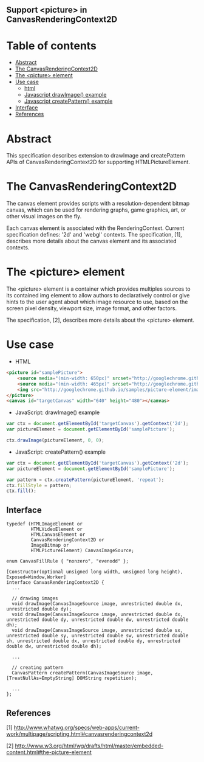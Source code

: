 Support &lt;picture&gt; in CanvasRenderingContext2D
---------------------------------------------------

Table of contents
=================
- <a href="#abstract">Abstract</a>
- <a href="#the-canvasrenderingcontext2d">The CanvasRenderingContext2D</a>
- <a href="#the-picture-element">The &lt;picture&gt; element</a>
- <a href="#use-case">Use case</a>
    - <a href="#html">html<a>
    - <a href="#javascript-drawimage-example">Javascript drawImage() example<a>
    - <a href="#javascript-createpattern-example">Javascript createPattern() example<a>
- <a href="#interface">Interface</a>
- <a href="#references">References</a>

Abstract
========

This specification describes extension to drawImage and createPattern APIs of CanvasRenderingContext2D for supporting HTMLPictureElement.

The CanvasRenderingContext2D
============================

The canvas element provides scripts with a resolution-dependent bitmap canvas, which can be used for rendering graphs, game graphics, art, or other visual images on the fly.

Each canvas element is associated with the RenderingContext. Current specification defines: '2d' and 'webgl' contexts. The specification, [1], describes more details about the canvas element and its associated contexts.


The &lt;picture&gt; element
===========================

The &lt;picture&gt; element is a container which provides multiples sources to its contained img element to allow authors to declaratively control or give hints to the user agent about which image resource to use, based on the screen pixel density, viewport size, image format, and other factors.

The specification, [2], describes more details about the &lt;picture&gt; element. 

Use case
========

- HTML

```HTML
<picture id="samplePicture">
    <source media="(min-width: 650px)" srcset="http://googlechrome.github.io/samples/picture-element/images/kitten-large.png">
    <source media="(min-width: 465px)" srcset="http://googlechrome.github.io/samples/picture-element/images/kitten-medium.png">
    <img src="http://googlechrome.github.io/samples/picture-element/images/kitten-small.png" alt="a cute kitten">
</picture>
<canvas id="targetCanvas" width="640" height="480"></canvas>
```

- JavaScript: drawImage() example

```javascript
var ctx = document.getElementById('targetCanvas').getContext('2d');
var pictureElement = document.getElementById('samplePicture');

ctx.drawImage(pictureElement, 0, 0);
```

- JavaScript: createPattern() example

```javascript
var ctx = document.getElementById('targetCanvas').getContext('2d');
var pictureElement = document.getElementById('samplePicture');

var pattern = ctx.createPattern(pictureElement, 'repeat');
ctx.fillStyle = pattern;
ctx.fill();
```

Interface
---------

```idl
typedef (HTMLImageElement or
         HTMLVideoElement or
         HTMLCanvasElement or
         CanvasRenderingContext2D or
         ImageBitmap or
         HTMLPictureElement) CanvasImageSource;
         
enum CanvasFillRule { "nonzero", "evenodd" };

[Constructor(optional unsigned long width, unsigned long height), Exposed=Window,Worker]
interface CanvasRenderingContext2D {
  ...

  // drawing images
  void drawImage(CanvasImageSource image, unrestricted double dx, unrestricted double dy);
  void drawImage(CanvasImageSource image, unrestricted double dx, unrestricted double dy, unrestricted double dw, unrestricted double dh);
  void drawImage(CanvasImageSource image, unrestricted double sx, unrestricted double sy, unrestricted double sw, unrestricted double sh, unrestricted double dx, unrestricted double dy, unrestricted double dw, unrestricted double dh);
  
  ...
  
  // creating pattern
  CanvasPattern createPattern(CanvasImageSource image, [TreatNullAs=EmptyString] DOMString repetition);
  
  ...
};
```

References
----------
[1] http://www.whatwg.org/specs/web-apps/current-work/multipage/scripting.html#canvasrenderingcontext2d

[2] http://www.w3.org/html/wg/drafts/html/master/embedded-content.html#the-picture-element
